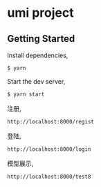 # umi project

## Getting Started

Install dependencies,

```bash
$ yarn
```

Start the dev server,

```bash
$ yarn start
```

注册,

```bash
http://localhost:8000/regist
```

登陆,

```bash
http://localhost:8000/login
```


模型展示,

```bash
http://localhost:8000/test8
```
